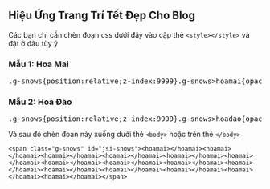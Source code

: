 ## Hiệu Ứng Trang Trí Tết Đẹp Cho Blog

Các bạn chỉ cần chèn đoạn css dưới đây vào cặp thẻ `<style></style>` và đặt ở đâu tùy ý

### Mẫu 1: Hoa Mai
<pre>.g-snows{position:relative;z-index:9999}.g-snows>hoamai{opacity:0;position:fixed;top:0;border-radius:100%;background-color:#fff;background-repeat:no-repeat;background-size:100% auto;animation-name:snow-drop;animation-iteration-count:infinite;animation-timing-function:linear;animation-fill-mode:forwards;background:url(https://lh3.googleusercontent.com/-ThsH0Xqfxts/YAncIOdBIVI/AAAAAAAADJ0/vRtfsnHNoiEHKqeuSATHQYm50LGXDbJZgCLcBGAsYHQ/h120/hoamai.png)}.g-snows>hoamai:nth-child(1){left:17%;width:7px;height:7px;animation-duration:7606ms;animation-delay:799ms}.g-snows>hoamai:nth-child(2){left:11%;width:8px;height:8px;animation-duration:8647ms;animation-delay:2075ms}.g-snows>hoamai:nth-child(3){left:26%;width:3px;height:3px;animation-duration:10316ms;animation-delay:3343ms}.g-snows>hoamai:nth-child(4){left:15%;width:1px;height:1px;animation-duration:8168ms;animation-delay:2786ms}.g-snows>hoamai:nth-child(5){left:11%;width:9px;height:9px;animation-duration:10347ms;animation-delay:4057ms}.g-snows>hoamai:nth-child(6){left:6%;width:3px;height:3px;animation-duration:7051ms;animation-delay:4937ms}.g-snows>hoamai:nth-child(7){left:54%;width:2px;height:2px;animation-duration:8869ms;animation-delay:3447ms}.g-snows>hoamai:nth-child(8){left:67%;width:2px;height:2px;animation-duration:5289ms;animation-delay:1182ms}.g-snows>hoamai:nth-child(9){left:77%;width:3px;height:3px;animation-duration:12310ms;animation-delay:3776ms}.g-snows>hoamai:nth-child(10){left:2%;width:1px;height:1px;animation-duration:7970ms;animation-delay:2728ms}.g-snows>hoamai:nth-child(11){left:84%;width:5px;height:5px;animation-duration:13254ms;animation-delay:4258ms}.g-snows>hoamai:nth-child(12){left:57%;width:19px;height:19px;animation-duration:7924ms;animation-delay:4205ms}.g-snows>hoamai:nth-child(13){left:60%;width:12px;height:12px;animation-duration:10346ms;animation-delay:3012ms}.g-snows>hoamai:nth-child(14){left:81%;width:5px;height:5px;animation-duration:5360ms;animation-delay:2400ms}.g-snows>hoamai:nth-child(15){left:91%;width:7px;height:7px;animation-duration:7269ms;animation-delay:634ms}.g-snows>hoamai:nth-child(16){left:19%;width:6px;height:6px;animation-duration:5056ms;animation-delay:4718ms}.g-snows>hoamai:nth-child(17){left:53%;width:11px;height:11px;animation-duration:7889ms;animation-delay:3311ms}.g-snows>hoamai:nth-child(18){left:18%;width:7px;height:7px;animation-duration:6965ms;animation-delay:551ms}.g-snows>hoamai:nth-child(19){left:24%;width:6px;height:6px;animation-duration:11998ms;animation-delay:4786ms}.g-snows>hoamai:nth-child(20){left:83%;width:11px;height:11px;animation-duration:5149ms;animation-delay:960ms}.g-snows>hoamai:nth-child(21){left:16%;width:8px;height:8px;animation-duration:6557ms;animation-delay:2575ms}.g-snows>hoamai:nth-child(22){left:1%;width:4px;height:4px;animation-duration:7648ms;animation-delay:1833ms}.g-snows>hoamai:nth-child(23){left:40%;width:4px;height:4px;animation-duration:12003ms;animation-delay:842ms}.g-snows>hoamai:nth-child(24){left:58%;width:4px;height:4px;animation-duration:11412ms;animation-delay:2657ms}.g-snows>hoamai:nth-child(25){left:76%;width:6px;height:6px;animation-duration:9239ms;animation-delay:4499ms}.g-snows>hoamai:nth-child(26){left:22%;width:3px;height:3px;animation-duration:8995ms;animation-delay:1831ms}.g-snows>hoamai:nth-child(27){left:115%;width:3px;height:3px;animation-duration:7498ms;animation-delay:2107ms}.g-snows>hoamai:nth-child(28){left:104%;width:8px;height:8px;animation-duration:6177ms;animation-delay:2927ms}.g-snows>hoamai:nth-child(29){left:61%;width:9px;height:9px;animation-duration:8308ms;animation-delay:643ms}.g-snows>hoamai:nth-child(30){left:72%;width:14px;height:14px;animation-duration:6638ms;animation-delay:1359ms}.g-snows>hoamai:nth-child(31){left:102%;width:16px;height:16px;animation-duration:11059ms;animation-delay:1638ms}.g-snows>hoamai:nth-child(32){left:19%;width:0;height:0;animation-duration:11785ms;animation-delay:2803ms}.g-snows>hoamai:nth-child(33){left:12%;width:6px;height:6px;animation-duration:5041ms;animation-delay:939ms}.g-snows>hoamai:nth-child(34){left:46%;width:3px;height:3px;animation-duration:6932ms;animation-delay:1243ms}.g-snows>hoamai:nth-child(35){left:131%;width:5px;height:5px;animation-duration:7856ms;animation-delay:241ms}.g-snows>hoamai:nth-child(36){left:23%;width:7px;height:7px;animation-duration:7784ms;animation-delay:1985ms}.g-snows>hoamai:nth-child(37){left:47%;width:4px;height:4px;animation-duration:11446ms;animation-delay:3203ms}.g-snows>hoamai:nth-child(38){left:6%;width:7px;height:7px;animation-duration:9481ms;animation-delay:3415ms}.g-snows>hoamai:nth-child(39){left:30%;width:8px;height:8px;animation-duration:8956ms;animation-delay:1652ms}.g-snows>hoamai:nth-child(40){left:93%;width:12px;height:12px;animation-duration:5497ms;animation-delay:692ms}.g-snows>hoamai:nth-child(41){left:114%;width:13px;height:13px;animation-duration:13602ms;animation-delay:1281ms}.g-snows>hoamai:nth-child(42){left:15%;width:17px;height:17px;animation-duration:11915ms;animation-delay:351ms}.g-snows>hoamai:nth-child(43){left:41%;width:4px;height:4px;animation-duration:6938ms;animation-delay:1389ms}.g-snows>hoamai:nth-child(44){left:18%;width:11px;height:11px;animation-duration:6975ms;animation-delay:1366ms}.g-snows>hoamai:nth-child(45){left:106%;width:7px;height:7px;animation-duration:9270ms;animation-delay:1044ms}.g-snows>hoamai:nth-child(46){left:100%;width:4px;height:4px;animation-duration:10962ms;animation-delay:4530ms}.g-snows>hoamai:nth-child(47){left:83%;width:11px;height:11px;animation-duration:7505ms;animation-delay:2442ms}.g-snows>hoamai:nth-child(48){left:138%;width:11px;height:11px;animation-duration:9408ms;animation-delay:3461ms}.g-snows>hoamai:nth-child(49){left:3%;width:7px;height:7px;animation-duration:5841ms;animation-delay:235ms}.g-snows>hoamai:nth-child(50){left:10%;width:11px;height:11px;animation-duration:8824ms;animation-delay:4533ms}.g-snows>hoamai:nth-child(51){left:41%;width:18px;height:18px;animation-duration:7294ms;animation-delay:2462ms}.g-snows>hoamai:nth-child(52){left:21%;width:7px;height:7px;animation-duration:5249ms;animation-delay:4972ms}.g-snows>hoamai:nth-child(53){left:81%;width:5px;height:5px;animation-duration:5942ms;animation-delay:3218ms}.g-snows>hoamai:nth-child(54){left:53%;width:15px;height:15px;animation-duration:7330ms;animation-delay:1843ms}.g-snows>hoamai:nth-child(55){left:110%;width:1px;height:1px;animation-duration:12253ms;animation-delay:2349ms}.g-snows>hoamai:nth-child(56){left:48%;width:5px;height:5px;animation-duration:8370ms;animation-delay:4697ms}.g-snows>hoamai:nth-child(57){left:103%;width:12px;height:12px;animation-duration:10097ms;animation-delay:1066ms}.g-snows>hoamai:nth-child(58){left:9%;width:5px;height:5px;animation-duration:5444ms;animation-delay:4619ms}.g-snows>hoamai:nth-child(59){left:46%;width:18px;height:18px;animation-duration:11026ms;animation-delay:2997ms}.g-snows>hoamai:nth-child(60){left:68%;width:7px;height:7px;animation-duration:12024ms;animation-delay:2287ms}.g-snows>hoamai:nth-child(61){left:60%;width:9px;height:9px;animation-duration:6829ms;animation-delay:3002ms}.g-snows>hoamai:nth-child(62){left:99%;width:8px;height:8px;animation-duration:7248ms;animation-delay:2183ms}.g-snows>hoamai:nth-child(63){left:40%;width:7px;height:7px;animation-duration:6134ms;animation-delay:826ms}.g-snows>hoamai:nth-child(64){left:70%;width:3px;height:3px;animation-duration:6371ms;animation-delay:4551ms}.g-snows>hoamai:nth-child(65){left:61%;width:7px;height:7px;animation-duration:8345ms;animation-delay:351ms}.g-snows>hoamai:nth-child(66){left:68%;width:10px;height:10px;animation-duration:10482ms;animation-delay:577ms}.g-snows>hoamai:nth-child(67){left:14%;width:6px;height:6px;animation-duration:9633ms;animation-delay:3301ms}.g-snows>hoamai:nth-child(68){left:45%;width:3px;height:3px;animation-duration:5898ms;animation-delay:3080ms}.g-snows>hoamai:nth-child(69){left:4%;width:11px;height:11px;animation-duration:8115ms;animation-delay:3123ms}.g-snows>hoamai:nth-child(70){left:17%;width:1px;height:1px;animation-duration:9889ms;animation-delay:4484ms}.g-snows>hoamai:nth-child(71){left:1%;width:7px;height:7px;animation-duration:11042ms;animation-delay:4430ms}.g-snows>hoamai:nth-child(72){left:28%;width:2px;height:2px;animation-duration:9945ms;animation-delay:343ms}.g-snows>hoamai:nth-child(73){left:9%;width:0;height:0;animation-duration:7378ms;animation-delay:493ms}.g-snows>hoamai:nth-child(74){left:64%;width:14px;height:14px;animation-duration:6749ms;animation-delay:1522ms}.g-snows>hoamai:nth-child(75){left:140%;width:5px;height:5px;animation-duration:8969ms;animation-delay:645ms}.g-snows>hoamai:nth-child(76){left:90%;width:0;height:0;animation-duration:5259ms;animation-delay:4151ms}.g-snows>hoamai:nth-child(77){left:5%;width:4px;height:4px;animation-duration:7632ms;animation-delay:1524ms}.g-snows>hoamai:nth-child(78){left:3%;width:18px;height:18px;animation-duration:7619ms;animation-delay:1043ms}.g-snows>hoamai:nth-child(79){left:28%;width:15px;height:15px;animation-duration:5314ms;animation-delay:4296ms}.g-snows>hoamai:nth-child(80){left:68%;width:2px;height:2px;animation-duration:5585ms;animation-delay:1749ms}.g-snows>hoamai:nth-child(81){left:57%;width:7px;height:7px;animation-duration:12011ms;animation-delay:4512ms}.g-snows>hoamai:nth-child(82){left:11%;width:4px;height:4px;animation-duration:5281ms;animation-delay:1782ms}.g-snows>hoamai:nth-child(83){left:8%;width:5px;height:5px;animation-duration:7533ms;animation-delay:2475ms}.g-snows>hoamai:nth-child(84){left:11%;width:10px;height:10px;animation-duration:5695ms;animation-delay:1810ms}.g-snows>hoamai:nth-child(85){left:120%;width:6px;height:6px;animation-duration:8462ms;animation-delay:1270ms}.g-snows>hoamai:nth-child(86){left:80%;width:3px;height:3px;animation-duration:5525ms;animation-delay:1552ms}.g-snows>hoamai:nth-child(87){left:82%;width:5px;height:5px;animation-duration:6954ms;animation-delay:4941ms}.g-snows>hoamai:nth-child(88){left:89%;width:10px;height:10px;animation-duration:6151ms;animation-delay:3487ms}.g-snows>hoamai:nth-child(89){left:54%;width:11px;height:11px;animation-duration:7822ms;animation-delay:3068ms}.g-snows>hoamai:nth-child(90){left:4%;width:1px;height:1px;animation-duration:9647ms;animation-delay:3795ms}.g-snows>hoamai:nth-child(91){left:53%;width:9px;height:9px;animation-duration:7790ms;animation-delay:86ms}.g-snows>hoamai:nth-child(92){left:29%;width:8px;height:8px;animation-duration:7628ms;animation-delay:3581ms}.g-snows>hoamai:nth-child(93){left:19%;width:5px;height:5px;animation-duration:11425ms;animation-delay:3453ms}.g-snows>hoamai:nth-child(94){left:122%;width:2px;height:2px;animation-duration:6403ms;animation-delay:1280ms}.g-snows>hoamai:nth-child(95){left:112%;width:15px;height:15px;animation-duration:12767ms;animation-delay:1370ms}.g-snows>hoamai:nth-child(96){left:7%;width:10px;height:10px;animation-duration:9324ms;animation-delay:852ms}.g-snows>hoamai:nth-child(97){left:48%;width:1px;height:1px;animation-duration:9656ms;animation-delay:4767ms}.g-snows>hoamai:nth-child(98){left:65%;width:2px;height:2px;animation-duration:5747ms;animation-delay:4544ms}.g-snows>hoamai:nth-child(99){left:104%;width:2px;height:2px;animation-duration:7304ms;animation-delay:1576ms}.g-snows>hoamai:nth-child(100){left:16%;width:10px;height:10px;animation-duration:6635ms;animation-delay:1066ms}.g-snows>hoamai:nth-child(4n){width:14px;height:14px;background-position:-31px 0}.g-snows>hoamai:nth-child(4n+1){width:16px;height:16px;background-position:0 -23px}.g-snows>hoamai:nth-child(4n+2){width:13px;height:13px;background-position:0 -50px}.g-snows>hoamai:nth-child(4n+3){width:15px;height:15px;background-position:-49px -35px}@keyframes snow-drop{0%{transform:translate(0,0);opacity:.5;margin-left:0}10%{margin-left:15px}20%{margin-left:20px}25%{transform:translate(0,166.66667px);opacity:.75}30%{margin-left:15px}40%{margin-left:0}50%{transform:translate(0,466.66667px);opacity:1;margin-left:-15px}60%{margin-left:-20px}70%{margin-left:-15px}75%{transform:translate(0,800px);opacity:.5}80%{margin-left:0}100%{transform:translate(0,1000px);opacity:0}}</pre>

### Mẫu 2: Hoa Đào
<pre>.g-snows{position:relative;z-index:9999}.g-snows>hoadao{opacity:0;position:fixed;top:0;border-radius:100%;background-color:#fff;background-repeat:no-repeat;background-size:100% auto;animation-name:snow-drop;animation-iteration-count:infinite;animation-timing-function:linear;animation-fill-mode:forwards;background:url(https://lh3.googleusercontent.com/-tj60nk0dZI8/YAncICC3yQI/AAAAAAAADJw/cOlFSvb3mGoCGSZq-DomlE2kIriZTurnACLcBGAsYHQ/h120/hoadao.png)}.g-snows>hoadao:nth-child(1){left:17%;width:7px;height:7px;animation-duration:7606ms;animation-delay:799ms}.g-snows>hoadao:nth-child(2){left:11%;width:8px;height:8px;animation-duration:8647ms;animation-delay:2075ms}.g-snows>hoadao:nth-child(3){left:26%;width:3px;height:3px;animation-duration:10316ms;animation-delay:3343ms}.g-snows>hoadao:nth-child(4){left:15%;width:1px;height:1px;animation-duration:8168ms;animation-delay:2786ms}.g-snows>hoadao:nth-child(5){left:11%;width:9px;height:9px;animation-duration:10347ms;animation-delay:4057ms}.g-snows>hoadao:nth-child(6){left:6%;width:3px;height:3px;animation-duration:7051ms;animation-delay:4937ms}.g-snows>hoadao:nth-child(7){left:54%;width:2px;height:2px;animation-duration:8869ms;animation-delay:3447ms}.g-snows>hoadao:nth-child(8){left:67%;width:2px;height:2px;animation-duration:5289ms;animation-delay:1182ms}.g-snows>hoadao:nth-child(9){left:77%;width:3px;height:3px;animation-duration:12310ms;animation-delay:3776ms}.g-snows>hoadao:nth-child(10){left:2%;width:1px;height:1px;animation-duration:7970ms;animation-delay:2728ms}.g-snows>hoadao:nth-child(11){left:84%;width:5px;height:5px;animation-duration:13254ms;animation-delay:4258ms}.g-snows>hoadao:nth-child(12){left:57%;width:19px;height:19px;animation-duration:7924ms;animation-delay:4205ms}.g-snows>hoadao:nth-child(13){left:60%;width:12px;height:12px;animation-duration:10346ms;animation-delay:3012ms}.g-snows>hoadao:nth-child(14){left:81%;width:5px;height:5px;animation-duration:5360ms;animation-delay:2400ms}.g-snows>hoadao:nth-child(15){left:91%;width:7px;height:7px;animation-duration:7269ms;animation-delay:634ms}.g-snows>hoadao:nth-child(16){left:19%;width:6px;height:6px;animation-duration:5056ms;animation-delay:4718ms}.g-snows>hoadao:nth-child(17){left:53%;width:11px;height:11px;animation-duration:7889ms;animation-delay:3311ms}.g-snows>hoadao:nth-child(18){left:18%;width:7px;height:7px;animation-duration:6965ms;animation-delay:551ms}.g-snows>hoadao:nth-child(19){left:24%;width:6px;height:6px;animation-duration:11998ms;animation-delay:4786ms}.g-snows>hoadao:nth-child(20){left:83%;width:11px;height:11px;animation-duration:5149ms;animation-delay:960ms}.g-snows>hoadao:nth-child(21){left:16%;width:8px;height:8px;animation-duration:6557ms;animation-delay:2575ms}.g-snows>hoadao:nth-child(22){left:1%;width:4px;height:4px;animation-duration:7648ms;animation-delay:1833ms}.g-snows>hoadao:nth-child(23){left:40%;width:4px;height:4px;animation-duration:12003ms;animation-delay:842ms}.g-snows>hoadao:nth-child(24){left:58%;width:4px;height:4px;animation-duration:11412ms;animation-delay:2657ms}.g-snows>hoadao:nth-child(25){left:76%;width:6px;height:6px;animation-duration:9239ms;animation-delay:4499ms}.g-snows>hoadao:nth-child(26){left:22%;width:3px;height:3px;animation-duration:8995ms;animation-delay:1831ms}.g-snows>hoadao:nth-child(27){left:115%;width:3px;height:3px;animation-duration:7498ms;animation-delay:2107ms}.g-snows>hoadao:nth-child(28){left:104%;width:8px;height:8px;animation-duration:6177ms;animation-delay:2927ms}.g-snows>hoadao:nth-child(29){left:61%;width:9px;height:9px;animation-duration:8308ms;animation-delay:643ms}.g-snows>hoadao:nth-child(30){left:72%;width:14px;height:14px;animation-duration:6638ms;animation-delay:1359ms}.g-snows>hoadao:nth-child(31){left:102%;width:16px;height:16px;animation-duration:11059ms;animation-delay:1638ms}.g-snows>hoadao:nth-child(32){left:19%;width:0;height:0;animation-duration:11785ms;animation-delay:2803ms}.g-snows>hoadao:nth-child(33){left:12%;width:6px;height:6px;animation-duration:5041ms;animation-delay:939ms}.g-snows>hoadao:nth-child(34){left:46%;width:3px;height:3px;animation-duration:6932ms;animation-delay:1243ms}.g-snows>hoadao:nth-child(35){left:131%;width:5px;height:5px;animation-duration:7856ms;animation-delay:241ms}.g-snows>hoadao:nth-child(36){left:23%;width:7px;height:7px;animation-duration:7784ms;animation-delay:1985ms}.g-snows>hoadao:nth-child(37){left:47%;width:4px;height:4px;animation-duration:11446ms;animation-delay:3203ms}.g-snows>hoadao:nth-child(38){left:6%;width:7px;height:7px;animation-duration:9481ms;animation-delay:3415ms}.g-snows>hoadao:nth-child(39){left:30%;width:8px;height:8px;animation-duration:8956ms;animation-delay:1652ms}.g-snows>hoadao:nth-child(40){left:93%;width:12px;height:12px;animation-duration:5497ms;animation-delay:692ms}.g-snows>hoadao:nth-child(41){left:114%;width:13px;height:13px;animation-duration:13602ms;animation-delay:1281ms}.g-snows>hoadao:nth-child(42){left:15%;width:17px;height:17px;animation-duration:11915ms;animation-delay:351ms}.g-snows>hoadao:nth-child(43){left:41%;width:4px;height:4px;animation-duration:6938ms;animation-delay:1389ms}.g-snows>hoadao:nth-child(44){left:18%;width:11px;height:11px;animation-duration:6975ms;animation-delay:1366ms}.g-snows>hoadao:nth-child(45){left:106%;width:7px;height:7px;animation-duration:9270ms;animation-delay:1044ms}.g-snows>hoadao:nth-child(46){left:100%;width:4px;height:4px;animation-duration:10962ms;animation-delay:4530ms}.g-snows>hoadao:nth-child(47){left:83%;width:11px;height:11px;animation-duration:7505ms;animation-delay:2442ms}.g-snows>hoadao:nth-child(48){left:138%;width:11px;height:11px;animation-duration:9408ms;animation-delay:3461ms}.g-snows>hoadao:nth-child(49){left:3%;width:7px;height:7px;animation-duration:5841ms;animation-delay:235ms}.g-snows>hoadao:nth-child(50){left:10%;width:11px;height:11px;animation-duration:8824ms;animation-delay:4533ms}.g-snows>hoadao:nth-child(51){left:41%;width:18px;height:18px;animation-duration:7294ms;animation-delay:2462ms}.g-snows>hoadao:nth-child(52){left:21%;width:7px;height:7px;animation-duration:5249ms;animation-delay:4972ms}.g-snows>hoadao:nth-child(53){left:81%;width:5px;height:5px;animation-duration:5942ms;animation-delay:3218ms}.g-snows>hoadao:nth-child(54){left:53%;width:15px;height:15px;animation-duration:7330ms;animation-delay:1843ms}.g-snows>hoadao:nth-child(55){left:110%;width:1px;height:1px;animation-duration:12253ms;animation-delay:2349ms}.g-snows>hoadao:nth-child(56){left:48%;width:5px;height:5px;animation-duration:8370ms;animation-delay:4697ms}.g-snows>hoadao:nth-child(57){left:103%;width:12px;height:12px;animation-duration:10097ms;animation-delay:1066ms}.g-snows>hoadao:nth-child(58){left:9%;width:5px;height:5px;animation-duration:5444ms;animation-delay:4619ms}.g-snows>hoadao:nth-child(59){left:46%;width:18px;height:18px;animation-duration:11026ms;animation-delay:2997ms}.g-snows>hoadao:nth-child(60){left:68%;width:7px;height:7px;animation-duration:12024ms;animation-delay:2287ms}.g-snows>hoadao:nth-child(61){left:60%;width:9px;height:9px;animation-duration:6829ms;animation-delay:3002ms}.g-snows>hoadao:nth-child(62){left:99%;width:8px;height:8px;animation-duration:7248ms;animation-delay:2183ms}.g-snows>hoadao:nth-child(63){left:40%;width:7px;height:7px;animation-duration:6134ms;animation-delay:826ms}.g-snows>hoadao:nth-child(64){left:70%;width:3px;height:3px;animation-duration:6371ms;animation-delay:4551ms}.g-snows>hoadao:nth-child(65){left:61%;width:7px;height:7px;animation-duration:8345ms;animation-delay:351ms}.g-snows>hoadao:nth-child(66){left:68%;width:10px;height:10px;animation-duration:10482ms;animation-delay:577ms}.g-snows>hoadao:nth-child(67){left:14%;width:6px;height:6px;animation-duration:9633ms;animation-delay:3301ms}.g-snows>hoadao:nth-child(68){left:45%;width:3px;height:3px;animation-duration:5898ms;animation-delay:3080ms}.g-snows>hoadao:nth-child(69){left:4%;width:11px;height:11px;animation-duration:8115ms;animation-delay:3123ms}.g-snows>hoadao:nth-child(70){left:17%;width:1px;height:1px;animation-duration:9889ms;animation-delay:4484ms}.g-snows>hoadao:nth-child(71){left:1%;width:7px;height:7px;animation-duration:11042ms;animation-delay:4430ms}.g-snows>hoadao:nth-child(72){left:28%;width:2px;height:2px;animation-duration:9945ms;animation-delay:343ms}.g-snows>hoadao:nth-child(73){left:9%;width:0;height:0;animation-duration:7378ms;animation-delay:493ms}.g-snows>hoadao:nth-child(74){left:64%;width:14px;height:14px;animation-duration:6749ms;animation-delay:1522ms}.g-snows>hoadao:nth-child(75){left:140%;width:5px;height:5px;animation-duration:8969ms;animation-delay:645ms}.g-snows>hoadao:nth-child(76){left:90%;width:0;height:0;animation-duration:5259ms;animation-delay:4151ms}.g-snows>hoadao:nth-child(77){left:5%;width:4px;height:4px;animation-duration:7632ms;animation-delay:1524ms}.g-snows>hoadao:nth-child(78){left:3%;width:18px;height:18px;animation-duration:7619ms;animation-delay:1043ms}.g-snows>hoadao:nth-child(79){left:28%;width:15px;height:15px;animation-duration:5314ms;animation-delay:4296ms}.g-snows>hoadao:nth-child(80){left:68%;width:2px;height:2px;animation-duration:5585ms;animation-delay:1749ms}.g-snows>hoadao:nth-child(81){left:57%;width:7px;height:7px;animation-duration:12011ms;animation-delay:4512ms}.g-snows>hoadao:nth-child(82){left:11%;width:4px;height:4px;animation-duration:5281ms;animation-delay:1782ms}.g-snows>hoadao:nth-child(83){left:8%;width:5px;height:5px;animation-duration:7533ms;animation-delay:2475ms}.g-snows>hoadao:nth-child(84){left:11%;width:10px;height:10px;animation-duration:5695ms;animation-delay:1810ms}.g-snows>hoadao:nth-child(85){left:120%;width:6px;height:6px;animation-duration:8462ms;animation-delay:1270ms}.g-snows>hoadao:nth-child(86){left:80%;width:3px;height:3px;animation-duration:5525ms;animation-delay:1552ms}.g-snows>hoadao:nth-child(87){left:82%;width:5px;height:5px;animation-duration:6954ms;animation-delay:4941ms}.g-snows>hoadao:nth-child(88){left:89%;width:10px;height:10px;animation-duration:6151ms;animation-delay:3487ms}.g-snows>hoadao:nth-child(89){left:54%;width:11px;height:11px;animation-duration:7822ms;animation-delay:3068ms}.g-snows>hoadao:nth-child(90){left:4%;width:1px;height:1px;animation-duration:9647ms;animation-delay:3795ms}.g-snows>hoadao:nth-child(91){left:53%;width:9px;height:9px;animation-duration:7790ms;animation-delay:86ms}.g-snows>hoadao:nth-child(92){left:29%;width:8px;height:8px;animation-duration:7628ms;animation-delay:3581ms}.g-snows>hoadao:nth-child(93){left:19%;width:5px;height:5px;animation-duration:11425ms;animation-delay:3453ms}.g-snows>hoadao:nth-child(94){left:122%;width:2px;height:2px;animation-duration:6403ms;animation-delay:1280ms}.g-snows>hoadao:nth-child(95){left:112%;width:15px;height:15px;animation-duration:12767ms;animation-delay:1370ms}.g-snows>hoadao:nth-child(96){left:7%;width:10px;height:10px;animation-duration:9324ms;animation-delay:852ms}.g-snows>hoadao:nth-child(97){left:48%;width:1px;height:1px;animation-duration:9656ms;animation-delay:4767ms}.g-snows>hoadao:nth-child(98){left:65%;width:2px;height:2px;animation-duration:5747ms;animation-delay:4544ms}.g-snows>hoadao:nth-child(99){left:104%;width:2px;height:2px;animation-duration:7304ms;animation-delay:1576ms}.g-snows>hoadao:nth-child(100){left:16%;width:10px;height:10px;animation-duration:6635ms;animation-delay:1066ms}.g-snows>hoadao:nth-child(4n){width:24px;height:24px;background-position:-39px 0px}.g-snows>hoadao:nth-child(4n+1){width:27px;height:27px;background-position:-37px 73px}.g-snows>hoadao:nth-child(4n+2){width:24px;height:24px;background-position:-7px -50px}.g-snows>hoadao:nth-child(4n+3){width:27px;height:27px;background-position:-50px -39px}@keyframes snow-drop{0%{transform:translate(0,0);opacity:.5;margin-left:0}10%{margin-left:15px}20%{margin-left:20px}25%{transform:translate(0,166.66667px);opacity:.75}30%{margin-left:15px}40%{margin-left:0}50%{transform:translate(0,466.66667px);opacity:1;margin-left:-15px}60%{margin-left:-20px}70%{margin-left:-15px}75%{transform:translate(0,800px);opacity:.5}80%{margin-left:0}100%{transform:translate(0,1000px);opacity:0}}</pre>

Và sau đó chèn đoạn này xuống dưới thẻ `<body>` hoặc trên thẻ `</body>`

`<span class="g-snows" id="jsi-snows"><hoamai></hoamai><hoamai></hoamai><hoamai></hoamai><hoamai></hoamai><hoamai></hoamai><hoamai></hoamai><hoamai></hoamai><hoamai></hoamai><hoamai></hoamai><hoamai></hoamai><hoamai></hoamai><hoamai></hoamai><hoamai></hoamai><hoamai></hoamai><hoamai></hoamai></span>`
